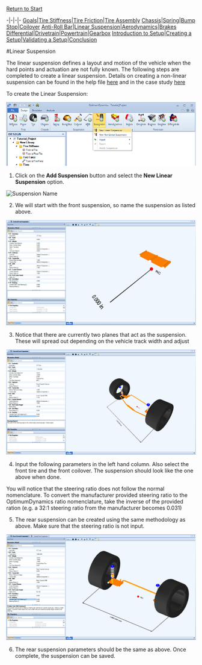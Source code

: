 [Return to Start](1_Tutorial_1.md)

-|-|-|-
[Goals](../1_Goals.md)|[Tire Stiffness](../3_Tire_Stiffness.md)|[Tire Friction](../4_Tire_Friction.md)|[Tire Assembly](../5_TireAssy.md)
[Chassis](../6_Chassis.md)|[Spring](../7_Spring.md)|[Bump Stop](../8_BumpStop.md)|[Coilover](../9_Coilover.md)
[Anti-Roll Bar](../10_ARB.md)|[Linear Suspension](../11_LinearSus.md)|[Aerodynamics](../12_Aero.md)|[Brakes](../13_Brakes.md)
[Differential](../14_Diff.md)|[Drivetrain](../15_DT.md)|[Powertrain](../16_Powertrain.md)|[Gearbox](../17_Gearbox.md)
[Introduction to Setup](../18_Setupintro.md)|[Creating a Setup](../19_Setup.md)|[Validating a Setup](../20_ValidateSetup.md)|[Conclusion](../21_Conclusion.md)

#Linear Suspension

The linear suspension defines a layout and motion of the vehicle when the hard points and actuation are not fully known. The following steps are completed to create a linear suspension.  Details on creating a non-linear suspension can be found in the help file [here](https://optimumdynamicshelp.readthedocs.io/en/latest/#2_Detailed_Guide/B_Understanding_Vehicle_Design/#non-linear-suspension) and in the case study [here](../Case_Study_6_Developing_a_Non-Linear_Suspension/1_Case_6.md)

To create the Linear Suspension:

![New Suspension](../img/new_suspension.png)

1) Click on the __Add Suspension__ button and select the __New Linear Suspension__ option.

![Suspension Name](../img/linear_suspension_name.png)

2) We will start with the front suspension, so name the suspension as listed above.

![Suspension Interface](../img/suspension_param.png)

3) Notice that there are currently two planes that act as the suspension.  These will spread out depending on the vehicle track width and adjust

![Suspension Parameters](../img/suspension_table.png)

4) Input the following parameters in the left hand column.  Also select the front tire and the front coilover.  The suspension should look like the one above when done.

You will notice that the steering ratio does not follow the normal nomenclature.  To convert the manufacturer provided steering ratio to the OptimumDynamics ratio nomenclature, take the inverse of the provided ration (e.g. a 32:1 steering ratio from the manufacturer becomes 0.031)

5) The rear suspension can be created using the same methodology as above.  Make sure that the steering ratio is not input.

![Rear Suspension](../img/rear_suspension.png)

6) The rear suspension parameters should be the same as above.  Once complete, the suspension can be saved.

